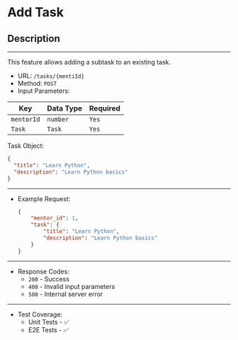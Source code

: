 # Add Task

## Description

___
This feature allows adding a subtask to an existing task.

* URL: `/tasks/{mentiId}`
* Method: `POST`
* Input Parameters:

| Key        | Data Type | Required |
|------------|-----------|----------|
| `mentorId` | `number`  | `Yes`    |
| `Task`     | `Task`    | `Yes`    |

Task Object:

```json
{
  "title": "Learn Python",
  "description": "Learn Python basics"
}
```

___

* Example Request:

    ```json
    {
        "mentor_id": 1,
        "task": {
            "title": "Learn Python",
            "description": "Learn Python basics"
        }
    }
    ```

___

* Response Codes:
    * `200` - Success
    * `400` - Invalid input parameters
    * `500` - Internal server error

___

* Test Coverage:
    * Unit Tests - ✅
    * E2E Tests - ✅